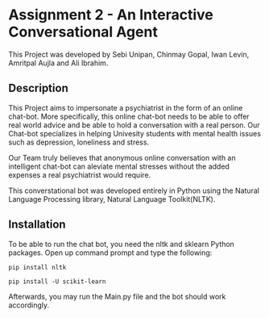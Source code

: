 # Assignment 2 - An Interactive Conversational Agent

This Project was developed by Sebi Unipan, Chinmay Gopal, Iwan Levin, Amritpal Aujla and Ali Ibrahim.


## Description

This Project aims to impersonate a psychiatrist in the form of an online chat-bot. More specifically, this online chat-bot needs to be able to offer real world advice and be able to hold a conversation with a real person. Our Chat-bot specializes in helping Univesity students with mental health issues such as depression, loneliness and stress.

Our Team truly believes that anonymous online conversation with an intelligent chat-bot can aleviate mental stresses without the added expenses a real psychiatrist would require. 

This converstational bot was developed entirely in Python using the Natural Language Processing library, Natural Language Toolkit(NLTK).

## Installation

To be able to run the chat bot, you need the nltk and sklearn Python packages.
Open up command prompt and type the following:  

`pip install nltk`  

`pip install -U scikit-learn`  

Afterwards, you may run the Main.py file and the bot should work accordingly.
